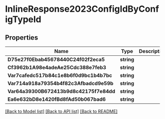 # InlineResponse2023ConfigIdByConfigTypeId

## Properties

Name | Type | Description | Notes
------------ | ------------- | ------------- | -------------
**D75e27f0Ebab45678440C24f02f2eca5** | **string** |  | [optional] 
**Cf3962b1A98e4adeAe25Cdc388e7feb3** | **string** |  | 
**Var7cafedc517b84c1e8b6f0d9bc1b4b7bc** | **string** |  | [optional] 
**Var714a918a79354b4f82c3Afbadcd9e59b** | **string** |  | [optional] 
**Var64a39300B672413b9d8c42175f7e84dd** | **string** |  | 
**Ea6e632bD8e1420fBd8fAd50b067bad6** | **string** |  | [optional] 

[[Back to Model list]](../README.md#documentation-for-models) [[Back to API list]](../README.md#documentation-for-api-endpoints) [[Back to README]](../README.md)


